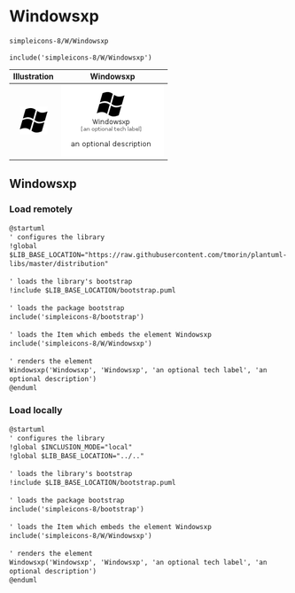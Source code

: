 # Windowsxp


```text
simpleicons-8/W/Windowsxp
```

```text
include('simpleicons-8/W/Windowsxp')
```



| Illustration | Windowsxp |
| :---: | :---: |
| ![illustration for Illustration](../../simpleicons-8/W/Windowsxp.png) | ![illustration for Windowsxp](../../simpleicons-8/W/Windowsxp.Local.png) |




## Windowsxp

### Load remotely
```plantuml
@startuml
' configures the library
!global $LIB_BASE_LOCATION="https://raw.githubusercontent.com/tmorin/plantuml-libs/master/distribution"

' loads the library's bootstrap
!include $LIB_BASE_LOCATION/bootstrap.puml

' loads the package bootstrap
include('simpleicons-8/bootstrap')

' loads the Item which embeds the element Windowsxp
include('simpleicons-8/W/Windowsxp')

' renders the element
Windowsxp('Windowsxp', 'Windowsxp', 'an optional tech label', 'an optional description')
@enduml
```

### Load locally
```plantuml
@startuml
' configures the library
!global $INCLUSION_MODE="local"
!global $LIB_BASE_LOCATION="../.."

' loads the library's bootstrap
!include $LIB_BASE_LOCATION/bootstrap.puml

' loads the package bootstrap
include('simpleicons-8/bootstrap')

' loads the Item which embeds the element Windowsxp
include('simpleicons-8/W/Windowsxp')

' renders the element
Windowsxp('Windowsxp', 'Windowsxp', 'an optional tech label', 'an optional description')
@enduml
```

